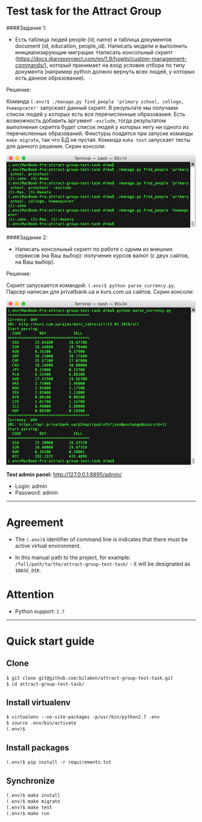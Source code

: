 Test task for the Attract Group
======


####Задание 1:

- Есть таблица людей people (id, name) и таблица документов document (id, education, people_id).
Написать модели и выполнить инициализирующие миграции. Написать консольный скрипт (https://docs.djangoproject.com/en/1.9/howto/custom-management-commands/), который принимает на вход условие отбора по типу документа (например python должно вернуть всех людей, у которых есть данное образование).

Решение:

Команда `(.env)$ ./manage.py find_people 'primary school, college, Университет'` запускает данный скрипт. В результате мы получаем список людей у которых есть все перечисленные образования. Есть возможность добавить аргумент `-exclude`, тогда результатом выполнения скрипта будет список людей у которых нету ни одного из перечисленных образований.
Фикстуры лоадятся при запуске команды `make migrate`, так что БД не пустая. Команда `make test` запускает тесты для данного решения.
Скрин консоли:

![Скрин выполнения задания 1](https://raw.githubusercontent.com/bilabon/attract-group-test-task/master/static/task1.png)

####Задание 2:

- Написать консольный скрипт по работе с одним из внешних сервисов (на Ваш выбор): получение курсов валют (с двух сайтов, на Ваш выбор).

Решение:

Скрипт запускается командой: `(.env)$ python parse_currency.py`. Парсер написан для privatbank.ua и kurs.com.ua сайтов.
Скрин консоли:

![Скрин выполнения задания 1](https://raw.githubusercontent.com/bilabon/attract-group-test-task/master/static/task2.png)


**Test admin panel:** http://127.0.0.1:8895/admin/

- Login: admin
- Password: admin

-------


Agreement
=========

- The `(.env)$` identifier of command line is indicates that there must be active virtual environment.

- In this manual path to the project, for example: `/full/path/to/the/attract-group-test-task/` - it will be designated as `$BASE_DIR`.


Attention
=========

- Python support: `2.7`

-------


Quick start guide
================

Clone
-----

    $ git clone git@github.com:bilabon/attract-group-test-task.git
    $ cd attract-group-test-task/


Install virtualenv
------------------

    $ virtualenv --no-site-packages -p/usr/bin/python2.7 .env
    $ source .env/bin/activate
    (.env)$


Install packages
----------------

    (.env)$ pip install -r requirements.txt


Synchronize
----------------

    (.env)$ make install
    (.env)$ make migrate
    (.env)$ make test
    (.env)$ make run
